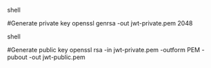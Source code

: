 shell

#Generate private key
openssl genrsa -out jwt-private.pem 2048                                    


shell

#Generate public key
openssl rsa -in  jwt-private.pem -outform PEM -pubout -out jwt-public.pem

